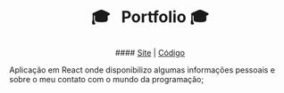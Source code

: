 # <p align="center">:mortar_board:  &nbsp; Portfolio :mortar_board: </p>

<p align="center">
  #### <a href="https://christopher-hauschild.netlify.app">Site</a> | <a href="https://github.com/ChristopherHauschild/My-Portfolio">Código</a>
</p>

Aplicação em React onde disponibilizo algumas informações pessoais e sobre o meu contato com o mundo da programação;
